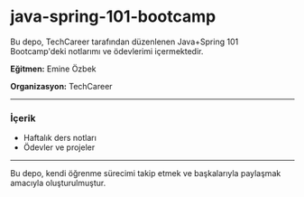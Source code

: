 # java-spring-101-bootcamp
Bu depo, TechCareer tarafından düzenlenen Java+Spring 101 Bootcamp'deki notlarımı ve ödevlerimi içermektedir.

**Eğitmen:** Emine Özbek

**Organizasyon:** TechCareer

---

### İçerik

- Haftalık ders notları
- Ödevler ve projeler

---

Bu depo, kendi öğrenme sürecimi takip etmek ve başkalarıyla paylaşmak amacıyla oluşturulmuştur.
